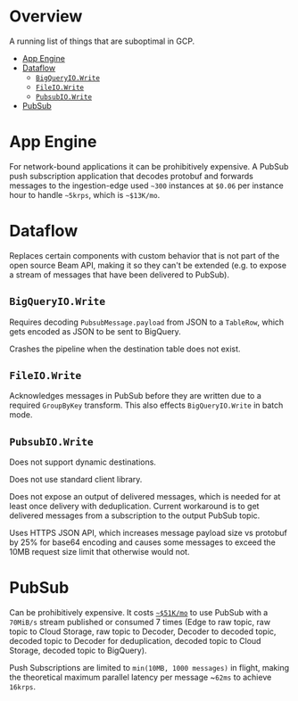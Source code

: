 # Overview

A running list of things that are suboptimal in GCP.

<!-- START doctoc generated TOC please keep comment here to allow auto update -->
<!-- DON'T EDIT THIS SECTION, INSTEAD RE-RUN doctoc TO UPDATE -->


- [App Engine](#app-engine)
- [Dataflow](#dataflow)
  - [`BigQueryIO.Write`](#bigqueryiowrite)
  - [`FileIO.Write`](#fileiowrite)
  - [`PubsubIO.Write`](#pubsubiowrite)
- [PubSub](#pubsub)

<!-- END doctoc generated TOC please keep comment here to allow auto update -->

# App Engine

For network-bound applications it can be prohibitively expensive. A PubSub push
subscription application that decodes protobuf and forwards messages to the
ingestion-edge used `~300` instances at `$0.06` per instance hour to handle
`~5krps`, which is `~$13K/mo`.

# Dataflow

Replaces certain components with custom behavior that is not part of the open
source Beam API, making it so they can't be extended (e.g. to expose a stream
of messages that have been delivered to PubSub).

## `BigQueryIO.Write`

Requires decoding `PubsubMessage.payload` from JSON to a `TableRow`, which gets
encoded as JSON to be sent to BigQuery.

Crashes the pipeline when the destination table does not exist.

## `FileIO.Write`

Acknowledges messages in PubSub before they are written due to a required
`GroupByKey` transform. This also effects `BigQueryIO.Write` in batch mode.

## `PubsubIO.Write`

Does not support dynamic destinations.

Does not use standard client library.

Does not expose an output of delivered messages, which is needed for at least
once delivery with deduplication. Current workaround is to get delivered
messages from a subscription to the output PubSub topic.

Uses HTTPS JSON API, which increases message payload size vs protobuf by 25%
for base64 encoding and causes some messages to exceed the 10MB request size
limit that otherwise would not.

# PubSub

Can be prohibitively expensive. It costs
[`~$51K/mo`](https://cloud.google.com/products/calculator/#id=9bb92e31-ea3f-475b-afff-52da0796e0a7)
to use PubSub with a `70MiB/s` stream published or consumed 7 times (Edge to
raw topic, raw topic to Cloud Storage, raw topic to Decoder, Decoder to decoded
topic, decoded topic to Decoder for deduplication, decoded topic to Cloud
Storage, decoded topic to BigQuery).

Push Subscriptions are limited to `min(10MB, 1000 messages)` in flight, making
the theoretical maximum parallel latency per message ~`62ms` to achieve
`16krps`.
